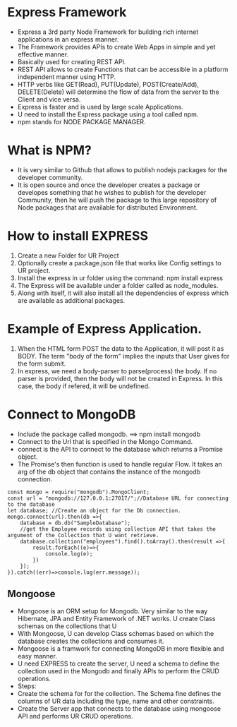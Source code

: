 # Express Framework
- Express a 3rd party Node Framework for building rich internet applications in an express manner. 
- The Framework provides APIs to create Web Apps in simple and yet effective manner. 
- Basically used for creating REST API. 
- REST API allows to create Functions that can be accessible in a platform independent manner using HTTP. 
- HTTP verbs like GET(Read), PUT(Update), POST(Create/Add), DELETE(Delete) will determine the flow of data from the server to the Client and vice versa.
- Express is faster and is used by large scale Applications. 
- U need to install the Express package using a tool called npm.
- npm stands for NODE PACKAGE MANAGER. 

# What is NPM?
- It is very similar to Github that allows to publish nodejs packages for the developer community.
- It is open source and once the developer creates a package or developes something that he wishes to publish for the developer Community, then he will push the package to this large repository of Node packages that are available for distributed Environment.

# How to install EXPRESS
1. Create a new Folder for UR Project
2. Optionally create a package.json file that works like Config settings to UR project. 
3. Install the express in ur folder using the command: npm install express
4. The Express will be available under a folder called as node_modules.
5. Along with itself, it will also install all the dependencies of express which are available as additional packages.  

# Example of Express Application.
1. When the HTML form POST the data to the Application, it will post it as BODY. The term "body of the form" implies the inputs that User gives for the form submit. 
2. In express, we need a body-parser to parse(process) the body. If no parser is provided, then the body will not be created in Express. In this case, the body if refered, it will be undefined. 
# Connect to MongoDB
- Include the package called mongodb. ==> npm install mongodb
- Connect to the Url that is specified in the Mongo Command. 
- connect is the API to connect to the database which returns a Promise object. 
- The Promise's then function is used to handle regular Flow. It takes an arg of the db object that contains the instance of the mongodb connection.  

```
const mongo = require("mongodb").MongoClient;
const url = "mongodb://127.0.0.1:27017/";//Database URL for connecting to the database
let database; //Create an object for the Db connection. 
mongo.connect(url).then(db =>{
	database = db.db("SampleDatabase");
    //get the Employee records using collection API that takes the argument of the Collection that U want retrieve. 
	database.collection("employees").find().toArray().then(result =>{
		result.forEach((e)=>{
			console.log(e);
		})
	});	
}).catch((err)=>console.log(err.message));
```
## Mongoose
- Mongoose is an ORM setup for Mongodb. Very similar to the way Hibernate, JPA and Entity Framework of .NET works. U create Class schemas on the collections that U 
- With Mongoose, U can develop Class schemas based on which the database creates the collections and consumes it. 
- Mongoose is a framwork for connecting MongoDB in more flexible and easy manner. 
- U need EXPRESS to create the server, U need a schema to define the collection used in the Mongodb and finally APIs to perform the CRUD operations. 
- Steps:
- Create the schema for for the collection. The Schema fine defines the columns of UR data including the type, name and other constraints. 
- Create the Server app that connects to the database using mongoose API and performs UR CRUD operations. 
